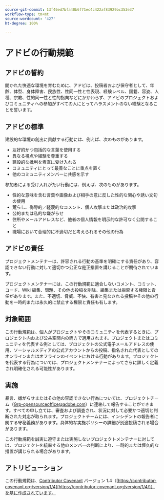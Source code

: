 ```yaml
---
source-git-commit: 13f46ed7bfa40b6f71ec4c422af83929bc353e37
workflow-type: tm+mt
source-wordcount: '427'
ht-degree: 100%

---
```

# アドビの行動規範

## アドビの誓約

開かれた快適な環境を育むために、アドビは、投稿者および保守者として、年齢、体型、身体障害、民族性、性同一性と性表現、経験レベル、国籍、容姿、人種、宗教、性的同一性と性的指向などにかかわらず、アドビのプロジェクトおよびコミュニティへの参加がすべての人にとってハラスメントのない経験となることを誓います。

## アドビの標準

建設的な環境の創出に貢献する行動には、例えば、次のものがあります。

* 友好的かつ包括的な言葉を使用する
* 異なる視点や経験を尊重する
* 建設的な批判を素直に受け入れる
* コミュニティにとって最善なことに重点を置く
* 他のコミュニティメンバーに共感を示す

参加者による受け入れがたい行動には、例えば、次のものがあります。

* 性的な意味を含む言葉や画像および相手の意に反した性的な関心や誘い文句の使用
* 荒らし、侮辱的／軽蔑的なコメント、個人攻撃または政治的攻撃
* 公的または私的な嫌がらせ
* 住所やメールアドレスなど、他者の個人情報を明示的な許可なく公開すること
* 職場において合理的に不適切だと考えられるその他の行為

## アドビの責任

プロジェクトメンテナーは、許容される行動の基準を明確にする責任があり、容認できない行動に対して適切かつ公正な是正措置を講じることが期待されています。

プロジェクトメンテナーには、この行動規範に適合しないコメント、コミット、コード、Wiki 編集、問題、その他の投稿を削除、編集または拒否する権限と責任があります。また、不適切、脅威、不快、有害と見なされる投稿やその他の行動を一時的または永久的に禁止する権限と責任も有します。

## 対象範囲

この行動規範は、個人がプロジェクトやそのコミュニティを代表するときに、プロジェクト内および公共空間内の両方で適用されます。プロジェクトまたはコミュニティを代表する例としては、プロジェクトの公式電子メールアドレスの使用、ソーシャルメディアの公式アカウントからの投稿、指名された代表としてのオンラインまたはオフラインのイベントにおける行動があります。プロジェクトを代表する行為については、プロジェクトメンテナーによってさらに詳しく定義され明確化される可能性があります。

## 実施

暴言、嫌がらせまたはその他の容認できない行為については、プロジェクトチーム（Grp-opensourceoffice@adobe.com）に連絡して報告することができます。すべての申し立ては、審査および調査され、状況に対して必要かつ適切と判断された対応が取られます。プロジェクトチームには、インシデントの報告者に関する守秘義務があります。具体的な実施ポリシーの詳細が別途投稿される場合があります。

この行動規範を誠実に遵守または実施しないプロジェクトメンテナーに対しては、プロジェクトを統率する他のメンバーの判断により、一時的または恒久的な措置が講じられる場合があります。

## アトリビューション

この行動規範は、[Contributor Covenant](https://contributor-covenant.org) バージョン 1.4（[https://contributor-covenant.org/version/1/4](https://contributor-covenant.org/version/1/4/)）を基に作成されています。
